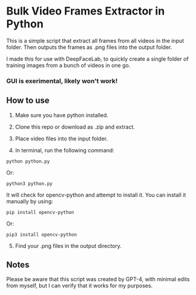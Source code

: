 # Bulk Video Frames Extractor in Python #

This is a simple script that extract all frames from all videos in the input folder.
Then outputs the frames as .png files into the output folder.

I made this for use with DeepFaceLab, to quickly create a single folder of training images from a bunch of videos in one go.

### GUI is exerimental, likely won't work! ###

## How to use ##

1. Make sure you have python installed.

2. Clone this repo or download as .zip and extract.

3. Place video files into the input folder.

4. In terminal, run the following command:

```
python python.py
```

Or:

```
python3 python.py
```

It will check for opencv-python and attempt to install it. You can install it manually by using:

```
pip install opencv-python
```

Or:

```
pip3 install opencv-python
```

5. Find your .png files in the output directory.

## Notes ##

Please be aware that this script was created by GPT-4, with minimal edits from myself, but I can verify that it works for my purposes.